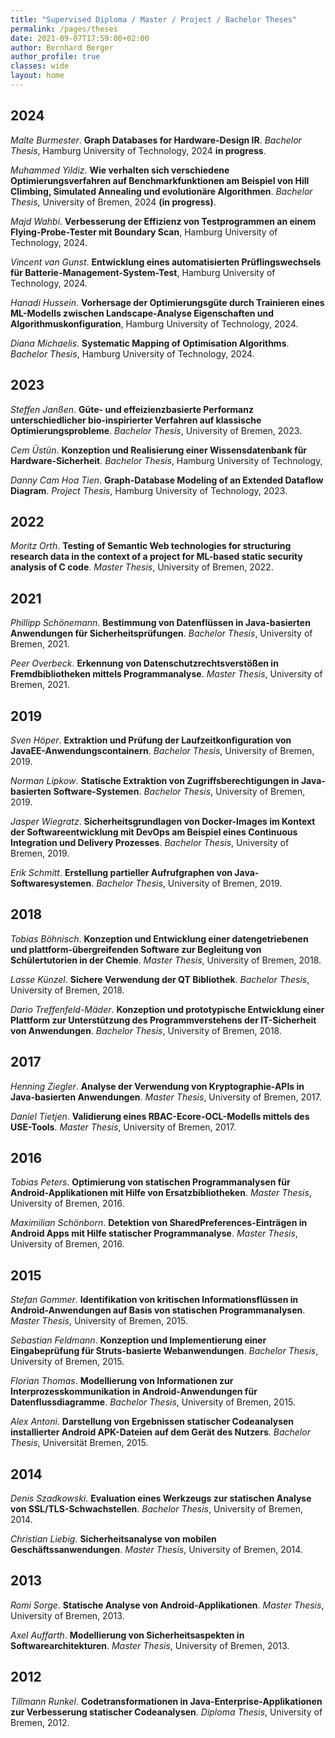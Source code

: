 ```yaml
---
title: "Supervised Diploma / Master / Project / Bachelor Theses"
permalink: /pages/theses
date: 2021-09-07T17:59:00+02:00
author: Bernhard Berger
author_profile: true
classes: wide
layout: home
---
```


## 2024

_Malte Burmester_. **Graph Databases for Hardware-Design IR**. _Bachelor
Thesis_, Hamburg University of Technology, 2024 **in progress**.

_Muhammed Yildiz_. **Wie verhalten sich verschiedene Optimierungsverfahren auf
Benchmarkfunktionen am Beispiel von Hill Climbing, Simulated Annealing und
evolutionäre Algorithmen**. _Bachelor Thesis_, University of Bremen, 2024
**(in progress)**.

_Majd Wahbi_. **Verbesserung der Effizienz von Testprogrammen an einem
Flying-Probe-Tester mit Boundary Scan**, Hamburg University of Technology, 2024.

_Vincent van Gunst_. **Entwicklung eines automatisierten Prüflingswechsels
für Batterie-Management-System-Test**, Hamburg University of Technology, 2024.

_Hanadi Hussein_. **Vorhersage der Optimierungsgüte durch Trainieren eines
ML-Modells zwischen Landscape-Analyse Eigenschaften und Algorithmuskonfiguration**,
Hamburg University of Technology, 2024.

_Diana Michaelis_. **Systematic Mapping of Optimisation Algorithms**.
_Bachelor Thesis_, Hamburg University of Technology, 2024.


## 2023
_Steffen Janßen_. **Güte- und effeizienzbasierte Performanz unterschiedlicher
bio-inspirierter Verfahren auf klassische Optimierungsprobleme**. _Bachelor Thesis_,
University of Bremen, 2023.

_Cem Üstün_. **Konzeption und Realisierung einer Wissensdatenbank für
Hardware-Sicherheit**. _Bachelor Thesis_, Hamburg University of Technology,

_Danny Cam Hoa Tien_. **Graph-Database Modeling of an Extended Dataflow Diagram**.
_Project Thesis_, Hamburg University of Technology, 2023.

## 2022
_Moritz Orth_. **Testing of Semantic Web technologies for structuring research
data in the context of a project for ML-based static security analysis of C
code**. _Master Thesis_, University of Bremen, 2022.

## 2021
_Phillipp Schönemann_. **Bestimmung von Datenflüssen in Java-basierten Anwendungen
für Sicherheitsprüfungen**. _Bachelor Thesis_, University of Bremen, 2021.

_Peer Overbeck_. **Erkennung von Datenschutzrechtsverstößen in Fremdbibliotheken
mittels Programmanalyse**. _Master Thesis_, University of Bremen, 2021.

## 2019
_Sven Höper_. **Extraktion und Prüfung der Laufzeitkonfiguration von
JavaEE-Anwendungscontainern**. _Bachelor Thesis_, University of Bremen, 2019.

_Norman Lipkow_. **Statische Extraktion von Zugriffsberechtigungen in
Java-basierten Software-Systemen**. _Bachelor Thesis_, University of Bremen, 2019.

_Jasper Wiegratz_. **Sicherheitsgrundlagen von Docker-Images im Kontext der
Softwareentwicklung mit DevOps am Beispiel eines Continuous Integration und
Delivery Prozesses**. _Bachelor Thesis_, University of Bremen, 2019.

_Erik Schmitt_. **Erstellung partieller Aufrufgraphen von Java-Softwaresystemen**.
_Bachelor Thesis_, University of Bremen, 2019.

## 2018
_Tobias Böhnisch_. **Konzeption und Entwicklung einer datengetriebenen und
plattform-übergreifenden Software zur Begleitung von Schülertutorien in der
Chemie**. _Master Thesis_, University of Bremen, 2018.

_Lasse Künzel_. **Sichere Verwendung der QT Bibliothek**. _Bachelor Thesis_,
University of Bremen, 2018.

_Dario Treffenfeld-Mäder_. **Konzeption und prototypische Entwicklung einer Plattform
zur Unterstützung des Programmverstehens der IT-Sicherheit von Anwendungen**.
_Bachelor Thesis_, University of Bremen, 2018.

## 2017
_Henning Ziegler_. **Analyse der Verwendung von Kryptographie-APIs in
Java-basierten Anwendungen**. _Master Thesis_, University of Bremen, 2017.

_Daniel Tietjen_. **Validierung eines RBAC-Ecore-OCL-Modells mittels des USE-Tools**.
_Master Thesis_, University of Bremen, 2017.

## 2016
_Tobias Peters_. **Optimierung von statischen Programmanalysen für
Android-Applikationen mit Hilfe von Ersatzbibliotheken**. _Master Thesis_,
University of Bremen, 2016.

_Maximilian Schönborn_. **Detektion von SharedPreferences-Einträgen in Android Apps
mit Hilfe statischer Programmanalyse**. _Master Thesis_, University of Bremen, 2016.

## 2015
_Stefan Gommer_. **Identifikation von kritischen Informationsflüssen in
Android-Anwendungen auf Basis von statischen Programmanalysen**. _Master Thesis_,
University of Bremen, 2015.

_Sebastian Feldmann_. **Konzeption und Implementierung einer Eingabeprüfung für
Struts-basierte Webanwendungen**. _Bachelor Thesis_, University of Bremen, 2015.

_Florian Thomas_. **Modellierung von Informationen zur Interprozesskommunikation in
Android-Anwendungen für Datenflussdiagramme**. _Bachelor Thesis_, University of Bremen, 2015.

_Alex Antoni_. **Darstellung von Ergebnissen statischer Codeanalysen installierter
Android APK-Dateien auf dem Gerät des Nutzers**. _Bachelor Thesis_, Universität
Bremen, 2015.

## 2014
_Denis Szadkowski_. **Evaluation eines Werkzeugs zur statischen Analyse von
SSL/TLS-Schwachstellen**. _Bachelor Thesis_, University of Bremen, 2014.

_Christian Liebig_. **Sicherheitsanalyse von mobilen Geschäftssanwendungen**.
_Master Thesis_, University of Bremen, 2014.

## 2013
_Romi Sorge_. **Statische Analyse von Android-Applikationen**. _Master Thesis_,
University of Bremen, 2013.

_Axel Auffarth_. **Modellierung von Sicherheitsaspekten in Softwarearchitekturen**.
_Master Thesis_, University of Bremen, 2013.

## 2012
_Tillmann Runkel_. **Codetransformationen in Java-Enterprise-Applikationen zur
Verbesserung statischer Codeanalysen**. _Diploma Thesis_, University of Bremen, 2012.